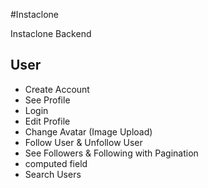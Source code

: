 #Instaclone

Instaclone Backend

## User

- Create Account
- See Profile
- Login
- Edit Profile
- Change Avatar (Image Upload)
- Follow User & Unfollow User 
- See Followers & Following with Pagination
- computed field
- Search Users